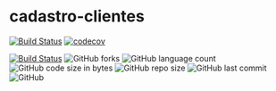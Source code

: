 # cadastro-clientes

[![Build Status](https://travis-ci.org/RodrigoRP/cadastro-clientes.svg?branch=master)](https://travis-ci.org/RodrigoRP/cadastro-clientes)
[![codecov](https://codecov.io/gh/RodrigoRP/cadastro-clientes/branch/master/graph/badge.svg)](https://codecov.io/gh/RodrigoRP/cadastro-clientes)

[![Build Status](https://travis-ci.org/RodrigoRP/cadastro-clientes.svg?branch=master)](https://travis-ci.org/RodrigoRP/cadastro-clientes) ![GitHub forks](https://img.shields.io/github/forks/RodrigoRP/cadastro-clientes?style=social) ![GitHub language count](https://img.shields.io/github/languages/count/RodrigoRP/cadastro-clientes) ![GitHub code size in bytes](https://img.shields.io/github/languages/code-size/RodrigoRP/cadastro-clientes) ![GitHub repo size](https://img.shields.io/github/repo-size/RodrigoRP/cadastro-clientes) ![GitHub last commit](https://img.shields.io/github/last-commit/RodrigoRP/cadastro-clientes) ![GitHub](https://img.shields.io/github/license/RodrigoRP/cadastro-clientes)
